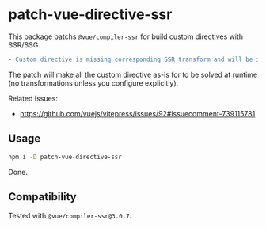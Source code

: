 # patch-vue-directive-ssr

This package patchs `@vue/compiler-ssr` for build custom directives with SSR/SSG.

```diff
- Custom directive is missing corresponding SSR transform and will be ignored.
```

The patch will make all the custom directive as-is for to be solved at runtime (no transformations unless you configure explicitly).

Related Issues:
- https://github.com/vuejs/vitepress/issues/92#issuecomment-739115781

## Usage

```bash
npm i -D patch-vue-directive-ssr
```

Done.

## Compatibility

Tested with `@vue/compiler-ssr@3.0.7`.

